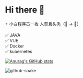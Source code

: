 # Hi there 👋 
  
⭐ 小白程序员一枚 人菜且头秃（👦 -> 👴）

✅ JAVA  
✅ VUE  
✅ Docker  
✅ kubernetes  

[![Anurag's GitHub stats](https://github-readme-stats.vercel.app/api?username=BEF841CA)](https://github.com/anuraghazra/github-readme-stats)

<picture>
  <source media="(prefers-color-scheme: dark)" srcset="github-snake-dark.svg" />
  <source media="(prefers-color-scheme: light)" srcset="github-snake.svg" />
  <img alt="github-snake" src="github-snake.svg" />
</picture>

